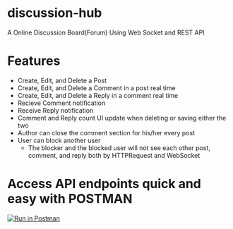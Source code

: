 # discussion-hub
A Online Discussion Board(Forum) Using Web Socket and REST API

# Features
- Create, Edit, and Delete a Post
- Create, Edit, and Delete a Comment in a post real time
- Create, Edit, and Delete a Reply in a comment real time
- Recieve Comment notification
- Receive Reply notification
- Comment and Reply count UI update when deleting or saving either the two
- Author can close the comment section for his/her every post
- User can block another user
  - The blocker and the blocked user will not see each other post, comment, and reply both by HTTPRequest and WebSocket

# Access API endpoints quick and easy with POSTMAN
[![Run in Postman](https://run.pstmn.io/button.svg)](https://app.getpostman.com/run-collection/26932885-4e1fa1f7-9e7b-4089-aeca-68ab357fcde0?action=collection%2Ffork&source=rip_markdown&collection-url=entityId%3D26932885-4e1fa1f7-9e7b-4089-aeca-68ab357fcde0%26entityType%3Dcollection%26workspaceId%3Dc37ab156-57a3-4304-8ee9-d7bdc45ae1f4)
